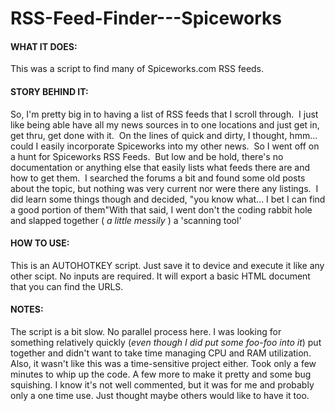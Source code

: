 # RSS-Feed-Finder---Spiceworks

#### WHAT IT DOES:

This was a script to find many of Spiceworks.com RSS feeds.  

#### STORY BEHIND IT:
So, I'm pretty big in to having a list of RSS feeds that I scroll through.  I just like being able have all my news sources in to one locations and just get in, get thru, get done with it.  On the lines of quick and dirty, I thought, hmm... could I easily incorporate Spiceworks into my other news.  So I went off on a hunt for Spiceworks RSS Feeds.  But low and be hold, there's no documentation or anything else that easily lists what feeds there are and how to get them.  I searched the forums a bit and found some old posts about the topic, but nothing was very current nor were there any listings.  I did learn some things though and decided, "you know what... I bet I can find a good portion of them"With that said, I went don't the coding rabbit hole and slapped together ( *a little messily* ) a 'scanning tool'

#### HOW TO USE:
This is an AUTOHOTKEY script.  Just save it to device and execute it like any other scipt.
No inputs are required. It will export a basic HTML document that you can find the URLS.

#### NOTES:
The script is a bit slow.  No parallel process here.  I was looking for something relatively quickly (*even though I did put some foo-foo into it*) put together and didn't want to take time managing CPU and RAM utilization.  Also, it wasn't like this was a time-sensitive project either.  Took only a few minutes to whip up the code.  A few more to make it pretty and some bug squishing.  I know it's not well commented, but it was for me and probably only a one time use.  Just thought maybe others would like to have it too.
